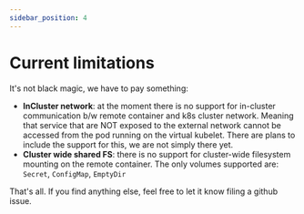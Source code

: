 ```yaml
---
sidebar_position: 4
---
```


# Current limitations

It's not black magic, we have to pay something:

- __InCluster network__: at the moment there is no support for in-cluster communication b/w remote container and k8s cluster network. Meaning that service that are NOT exposed to the external network cannot be accessed from the pod running on the virtual kubelet. There are plans to include the support for this, we are not simply there yet.
- __Cluster wide shared FS__: there is no support for cluster-wide filesystem mounting on the remote container. The only volumes supported are: `Secret`, `ConfigMap`, `EmptyDir`

That's all. If you find anything else, feel free to let it know filing a github issue.

